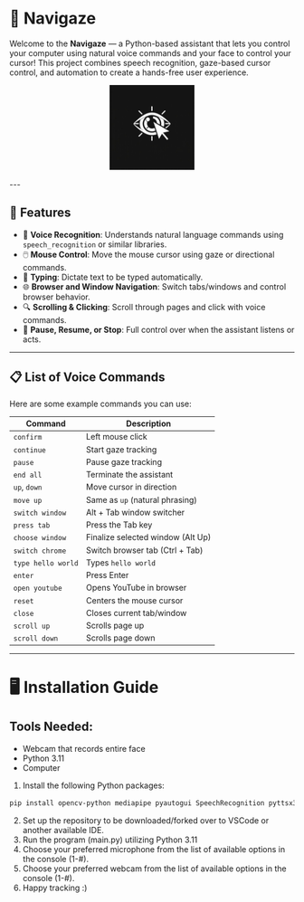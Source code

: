 # 👀 Navigaze

Welcome to the **Navigaze** — a Python-based assistant that lets you control your computer using natural voice commands and your face to control your cursor! This project combines speech recognition, gaze-based cursor control, and automation to create a hands-free user experience.

<p align="center">
  <img src="Icon.jpg" alt="Navigaze Logo" width="150" />
</p>
---

## 🔧 Features

- 🎤 **Voice Recognition**: Understands natural language commands using `speech_recognition` or similar libraries.
- 🖱️ **Mouse Control**: Move the mouse cursor using gaze or directional commands.
- 📄 **Typing**: Dictate text to be typed automatically.
- 🌐 **Browser and Window Navigation**: Switch tabs/windows and control browser behavior.
- 🔍 **Scrolling & Clicking**: Scroll through pages and click with voice commands.
- 🚫 **Pause, Resume, or Stop**: Full control over when the assistant listens or acts.

---

## 📋 List of Voice Commands

Here are some example commands you can use:

| Command            | Description                             |
|--------------------|-----------------------------------------|
| `confirm`          | Left mouse click                        |
| `continue`         | Start gaze tracking                     |
| `pause`            | Pause gaze tracking                     |
| `end all`          | Terminate the assistant                 |
| `up`, `down`       | Move cursor in direction                |
| `move up`          | Same as `up` (natural phrasing)         |
| `switch window`    | Alt + Tab window switcher               |
| `press tab`        | Press the Tab key                       |
| `choose window`    | Finalize selected window (Alt Up)       |
| `switch chrome`    | Switch browser tab (Ctrl + Tab)         |
| `type hello world` | Types `hello world`                     |
| `enter`            | Press Enter                             |
| `open youtube`     | Opens YouTube in browser                |
| `reset`            | Centers the mouse cursor                |
| `close`            | Closes current tab/window               |
| `scroll up`        | Scrolls page up                         |
| `scroll down`      | Scrolls page down                       |

---

# 🖥️ Installation Guide

## Tools Needed:
- Webcam that records entire face
- Python 3.11
- Computer

1. Install the following Python packages:
```bash
pip install opencv-python mediapipe pyautogui SpeechRecognition pyttsx3 pywinauto
```
2. Set up the repository to be downloaded/forked over to VSCode or another available IDE.
3. Run the program (main.py) utilizing Python 3.11
4. Choose your preferred microphone from the list of available options in the console (1-#).
5. Choose your preferred webcam from the list of available options in the console (1-#).
6. Happy tracking :)
